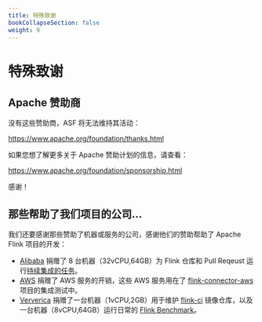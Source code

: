 ```yaml
---
title: 特殊致谢
bookCollapseSection: false
weight: 9
---
```

<!--
Licensed to the Apache Software Foundation (ASF) under one
or more contributor license agreements.  See the NOTICE file
distributed with this work for additional information
regarding copyright ownership.  The ASF licenses this file
to you under the Apache License, Version 2.0 (the
"License"); you may not use this file except in compliance
with the License.  You may obtain a copy of the License at

  http://www.apache.org/licenses/LICENSE-2.0

Unless required by applicable law or agreed to in writing,
software distributed under the License is distributed on an
"AS IS" BASIS, WITHOUT WARRANTIES OR CONDITIONS OF ANY
KIND, either express or implied.  See the License for the
specific language governing permissions and limitations
under the License.
-->

# 特殊致谢

## Apache 赞助商

没有这些赞助商，ASF 将无法维持其活动：

https://www.apache.org/foundation/thanks.html

如果您想了解更多关于 Apache 赞助计划的信息，请查看：

https://www.apache.org/foundation/sponsorship.html

感谢！

## 那些帮助了我们项目的公司...

我们还要感谢那些赞助了机器或服务的公司，感谢他们的赞助帮助了 Apache Flink 项目的开发：

- [Alibaba](https://www.alibabagroup.com/en-US) 捐赠了 8 台机器（32vCPU,64GB）为 Flink 仓库和 Pull Reqeust 运行[持续集成的任务](https://cwiki.apache.org/confluence/display/FLINK/Azure+Pipelines#AzurePipelines-AvailableCustomBuildMachines)。
- [AWS](https://aws.amazon.com/opensource/) 捐赠了 AWS 服务的开销，这些 AWS 服务用在了 [flink-connector-aws](https://github.com/apache/flink-connector-aws) 项目的集成测试中。
- [Ververica](http://ververica.com/) 捐赠了一台机器（1vCPU,2GB）用于维护 [flink-ci](https://cwiki.apache.org/confluence/display/FLINK/Continuous+Integration) 镜像仓库，以及一台机器（8vCPU,64GB）运行日常的 [Flink Benchmark](https://cwiki.apache.org/confluence/pages/viewpage.action?pageId=115511847)。



